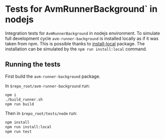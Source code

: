 # Tests for AvmRunnerBackground` in nodejs

Integration tests for `AvmRunnerBackground` in nodejs environment. To simulate full development cycle `avm-runner-background` is installed locally as if it was taken from npm. This is possible thanks to [install-local](https://github.com/nicojs/node-install-local) package. The installation can be simulated by the `npm run install:local` command.

## Running the tests

First build the `avm-runner-background` package.

In `$repo_root/avm-runner-background` run:

```bash
npm i
./build_runner.sh
npm run build
```

Then in `$repo_root/tests/node` run:

```bash
npm install
npm run install:local
npm run test
```
